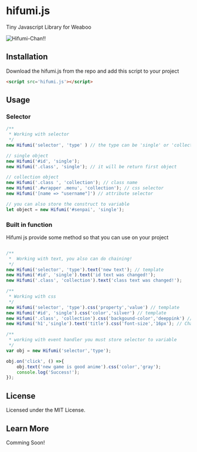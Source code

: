 # hifumi.js
Tiny Javascript Library for Weaboo 

![Hifumi-Chan!!](http://68.media.tumblr.com/b0dde3d5f5763a0d8a72455b5ee681bc/tumblr_ocoo0q5xV31s5f9ado2_540.gif)

## Installation
Download the hifumi.js from the repo and add this script to your project
```html
<script src='hifumi.js'></script>
```

## Usage
### Selector
```js
/** 
 * Working with selector
 */
new Hifumi('selector', 'type' ) // the type can be 'single' or 'collection'

// single object
new Hifumi('#id', 'single'); 
new Hifumi('.class', 'single'); // it will be return first object

// collection object
new Hifumi('.class ', 'collection'); // class name
new Hifumi('.#wrapper .menu', 'collection'); // css selector 
new Hifumi('[name => "username"]') // attribute selector

// you can also store the construct to variable
let object = new Hifumi('#senpai', 'single'); 
```

### Built in function
Hifumi js provide some method so that you can use on your project
```js

/**
 *  Working with text, you also can do chaining!
 */
new Hifumi('selector', 'type').text('new text'); // template
new Hifumi('#id', 'single').text('id text was changed!');
new Hifumi('.class', 'collection').text('class text was changed!');

/**
 * Working with css
 */
new Hifumi('selector', 'type').css('property','value') // template
new Hifumi('#id', 'single').css('color','silver') // template
new Hifumi('.class', 'collection').css('backgound-color','deeppink') // template
new Hifumi('h1','single').text('title').css('font-size','16px'); // Chaining!

/**
 * working with event handler you must store selector to variable
 */
var obj = new Hifumi('selector','type');

obj.on('click', () =>{
	obj.text('new game is good anime').css('color','gray');
	console.log('Success!');
});
```

## License
Licensed under the MIT License. 

## Learn More
Comming Soon!

